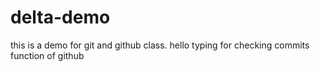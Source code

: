 # delta-demo
this is a demo for git and github class.
hello typing for checking commits function of github

